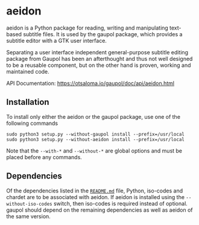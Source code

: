 aeidon
======

aeidon is a Python package for reading, writing and manipulating
text-based subtitle files. It is used by the gaupol package, which
provides a subtitle editor with a GTK user interface.

Separating a user interface independent general-purpose subtitle editing
package from Gaupol has been an afterthought and thus not well designed
to be a reusable component, but on the other hand is proven, working and
maintained code.

API Documentation: https://otsaloma.io/gaupol/doc/api/aeidon.html

## Installation

To install only either the aeidon or the gaupol package, use one of the
following commands

    sudo python3 setup.py --without-gaupol install --prefix=/usr/local
    sudo python3 setup.py --without-aeidon install --prefix=/usr/local

Note that the `--with-*` and `--without-*` are global options and must
be placed before any commands.

## Dependencies

Of the dependencies listed in the [`README.md`](README.md) file, Python,
iso-codes and chardet are to be associated with aeidon. If aeidon is
installed using the `--without-iso-codes` switch, then iso-codes is
required instead of optional. gaupol should depend on the remaining
dependencies as well as aeidon of the same version.
